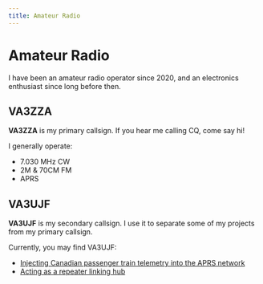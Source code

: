```yaml
---
title: Amateur Radio
---
```


# Amateur Radio

I have been an amateur radio operator since 2020, and an electronics enthusiast since long before then.

## VA3ZZA

**VA3ZZA** is my primary callsign. If you hear me calling CQ, come say hi!

I generally operate:

- 7.030 MHz CW
- 2M & 70CM FM
- APRS

## VA3UJF

**VA3UJF** is my secondary callsign. I use it to separate some of my projects from my primary callsign.

Currently, you may find VA3UJF:

- [Injecting Canadian passenger train telemetry into the APRS network](https://github.com/ewpratten/aprs-trains/)
- [Acting as a repeater linking hub](/radio/va3ujf-hub)
